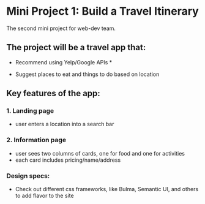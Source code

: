 # Mini Project 1: Build a Travel Itinerary
The second mini project for web-dev team.

## The project will be a travel app that:
* Recommend using Yelp/Google APIs *
- Suggest places to eat and things to do based on location

## Key features of the app:

### 1. Landing page
 - user enters a location into a search bar
 
### 2. Information page
- user sees two columns of cards, one for food and one for activities
- each card includes pricing/name/address

### Design specs:
- Check out different css frameworks, like Bulma, Semantic UI, and others to add flavor to the site

